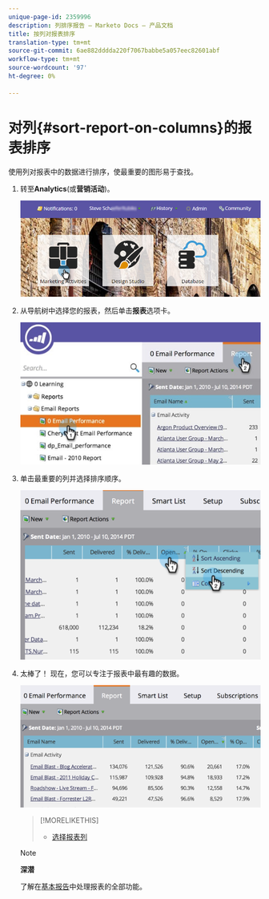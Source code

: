 ```yaml
---
unique-page-id: 2359996
description: 列排序报告 — Marketo Docs — 产品文档
title: 按列对报表排序
translation-type: tm+mt
source-git-commit: 6ae882dddda220f7067babbe5a057eec82601abf
workflow-type: tm+mt
source-wordcount: '97'
ht-degree: 0%

---
```



# 对列{#sort-report-on-columns}的报表排序

使用列对报表中的数据进行排序，使最重要的图形易于查找。

1. 转至&#x200B;**Analytics**(或&#x200B;**营销活动**)。

   ![](assets/login-marketing-activities.png)

1. 从导航树中选择您的报表，然后单击&#x200B;**报表**&#x200B;选项卡。

   ![](assets/reports2.jpg)

1. 单击最重要的列并选择排序顺序。

   ![](assets/image2014-9-16-10-3a47-3a46.png)

1. 太棒了！ 现在，您可以专注于报表中最有趣的数据。

   ![](assets/image2014-9-16-10-3a47-3a50.png)

   >[!MORELIKETHIS]
   >
   >
   >    
   >    
   >    * [选择报表列](select-report-columns.md)


   >[!NOTE]
   >
   >**深潜**
   >
   >
   >了解在[基本报告](https://docs.marketo.com/display/docs/basic+reporting)中处理报表的全部功能。

